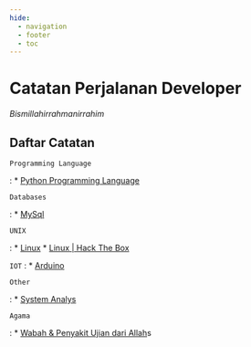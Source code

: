 ```yaml
---
hide:
  - navigation
  - footer
  - toc
---
```

# Catatan Perjalanan Developer
*Bismillahirrahmanirrahim*

## Daftar Catatan
`Programming Language`

:    * [Python Programming Language](Programming%20Language/Python/index.md)

`Databases`

:    *  [MySql](Technology/Catatan%20MySql/index.md)

`UNIX`

:   *   [Linux](Technology/Catatan%20Linux%20Bible/index.md)
    *   [Linux | Hack The Box](Hack%20The%20Box/Catatan%20Linux%20HTB/index.md)


`IOT`
:   *   [Arduino](Technology/Catatan%20Arduino/index.md)

`Other`

:   *   [System Analys](Technology/Catatan%20System%20Analys/index.md)  

`Agama`

:   *   [Wabah & Penyakit Ujian dari Allah](Deen/Catatan%20Bunda/index.md)s